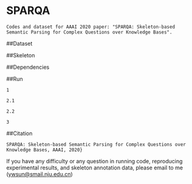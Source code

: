 # SPARQA

    Codes and dataset for AAAI 2020 paper: "SPARQA: Skeleton-based Semantic Parsing for Complex Questions over Knowledge Bases".

##Dataset

##Skeleton

##Dependencies

##Run

    1

    2.1

    2.2

    3

##Citation

    SPARQA: Skeleton-based Semantic Parsing for Complex Questions over Knowledge Bases, AAAI, 2020}


If you have any difficulty or any question in running code, reproducing experimental results, and skeleton annotation data, please email to me (ywsun@smail.nju.edu.cn)
